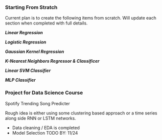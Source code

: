 ### Starting From Stratch
Current plan is to create the following items from scratch.
Will update each section when completed with full details. 

***Linear Regression***

***Logistic Regression***

***Gaussian Kernel Regression***

***K-Nearest Neighbors Regressor & Classificer***

***Linear SVM Classifier***

***MLP Classifier***


### Project for Data Science Course
Spotify Trending Song Predicter

Rough idea is either using some clustering based approach or a time series along side RNN or LSTM networks. 

- Data cleaning / EDA is completed
- Model Selection TODO BY: 11/24
